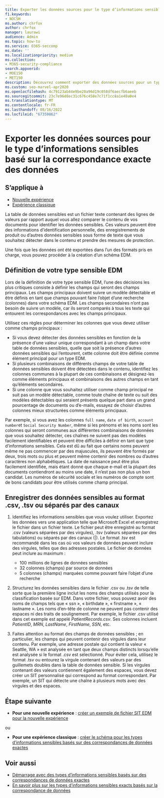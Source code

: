 ```yaml
---
title: Exporter les données sources pour le type d’informations sensibles basé sur la correspondance exacte des données
f1.keywords:
- NOCSH
ms.author: chrfox
author: chrfox
manager: laurawi
audience: Admin
ms.topic: how-to
ms.service: O365-seccomp
ms.date: ''
ms.localizationpriority: medium
ms.collection:
- M365-security-compliance
search.appverid:
- MOE150
- MET150
description: Découvrez comment exporter des données sources pour un type d’informations sensibles basé sur des correspondances de données exactes.
ms.custom: seo-marvel-apr2020
ms.openlocfilehash: 4c79123ab44e9be20a96d19c058df6aecfb6aeeb
ms.sourcegitcommit: 23c7e96d8ec31c676c458e7c71f1cc8a1e40a0e4
ms.translationtype: MT
ms.contentlocale: fr-FR
ms.lasthandoff: 08/16/2022
ms.locfileid: "67359862"
---
```

# <a name="export-source-data-for-exact-data-match-based-sensitive-information-type"></a>Exporter les données sources pour le type d’informations sensibles basé sur la correspondance exacte des données

## <a name="applies-to"></a>S’applique à

- [Nouvelle expérience](sit-create-edm-sit-unified-ux-workflow.md)
- [Expérience classique](sit-create-edm-sit-classic-ux-workflow.md)

La table de données sensibles est un fichier texte contenant des lignes de valeurs par rapport auquel vous allez comparer le contenu de vos documents pour identifier les données sensibles. Ces valeurs peuvent être des informations d’identification personnelle, des enregistrements de produit ou d’autres données sensibles sous forme de texte que vous souhaitez détecter dans le contenu et prendre des mesures de protection.

Une fois que les données ont été exportées dans l’un des formats pris en charge, vous pouvez procéder à la création d’un schéma EDM.

## <a name="defining-your-edm-sensitive-type"></a>Définition de votre type sensible EDM

Lors de la définition de votre type sensible EDM, l’une des décisions les plus critiques consiste à définir les champs qui seront des champs principaux. Les champs principaux doivent suivre un modèle détectable et être définis en tant que champs pouvant faire l’objet d’une recherche (colonnes) dans votre schéma EDM. Les champs secondaires n’ont pas besoin de suivre un modèle, car ils seront comparés à tous les texte qui entourent les correspondances avec les champs principaux.

Utilisez ces règles pour déterminer les colonnes que vous devez utiliser comme champs principaux :

- Si vous devez détecter des données sensibles en fonction de la présence d’une valeur unique correspondant à un champ dans votre table de données sensibles, quelle que soit la présence d’autres données sensibles qui l’entourent, cette colonne doit être définie comme élément principal pour un type EDM. 
- Si plusieurs combinaisons de différents champs de votre table de données sensibles doivent être détectées dans le contenu, identifiez les colonnes communes à la plupart de ces combinaisons et désignez-les comme éléments principaux et combinaisons des autres champs en tant qu’éléments secondaires.
- Si une colonne que vous souhaitez utiliser comme champ principal ne suit pas un modèle détectable, comme toute chaîne de texte ou suit des modèles détectables qui seraient présents quelque part dans un grand pourcentage de documents ou d’e-mails, essayez de choisir d’autres colonnes mieux structurées comme éléments principaux.

Par exemple, si vous avez les colonnes `full name`, `date of birth`, `account number`et `Social Security Number`, même si les prénoms et les noms sont les colonnes qui seront communes aux différentes combinaisons de données que vous souhaitez détecter, ces chaînes ne suivent pas des modèles facilement identifiables et peuvent être difficiles à définir en tant que type d’informations sensibles. Cela est dû au fait que certains noms peuvent même ne pas commencer par des majuscules, ils peuvent être formés par deux, trois mots ou plus et peuvent même contenir des nombres ou d’autres caractères non alphabétiques. La date de naissance peut être plus facilement identifiée, mais étant donné que chaque e-mail et la plupart des documents contiendront au moins une date, il n’est pas non plus un bon candidat. Les numéros de sécurité sociale et les numéros de compte sont de bons candidats pour être utilisés comme champ principal.

## <a name="save-sensitive-data-in-csv-tsv-or-pipe-separated-format"></a>Enregistrer des données sensibles au format .csv, .tsv ou séparés par des canaux

1. Identifiez les informations sensibles que vous voulez utiliser. Exportez les données vers une application telle que Microsoft Excel et enregistrez le fichier dans un fichier texte. Le fichier peut être enregistré au format .csv (valeurs séparées par des virgules), .tsv (valeurs séparées par des tabulations) ou séparés par des canaux (|). Le format .tsv est recommandé dans les cas où vos valeurs de données peuvent inclure des virgules, telles que des adresses postales.
Le fichier de données peut inclure au maximum :
   - 100 millions de lignes de données sensibles
   - 32 colonnes (champs) par source de données
   - 5 colonnes (champs) marquées comme pouvant faire l’objet d’une recherche

2. Structurez les données sensibles dans le fichier .csv ou .tsv de telle sorte que la première ligne inclut les noms des champs utilisés pour la classification basée sur EDM. Dans votre fichier, vous pouvez avoir des noms de champs tels que « ssn », « birthdate », « firstname », « lastname ». Les noms d’en-tête de colonne ne peuvent pas contenir des espaces ni des traits de soulignement. Par exemple, le fichier .csv utilisé dans cet exemple est appelé *PatientRecords.csv*. Ses colonnes incluent *PatientID*, *MRN*, *LastName*, *FirstName*, *SSN*, etc.

3. Faites attention au format des champs de données sensibles ; en particulier, les champs qui peuvent contenir des virgules dans leur contenu. Par exemple, une adresse postale qui contient la valeur « Seattle, WA » est analysée en tant que deux champs distincts lorsqu’elle est analysée si le format .csv est sélectionné. Pour éviter cela, utilisez le format .tsv ou entourez la virgule contenant des valeurs par des guillemets doubles dans la table de données sensible. Si les virgules contenant des valeurs contiennent également des espaces, vous devez créer un SIT personnalisé qui correspond au format correspondant. Par exemple, un SIT qui détecte une chaîne à plusieurs mots avec des virgules et des espaces.

## <a name="next-step"></a>Étape suivante

- **Pour une nouvelle expérience** : [créer un exemple de fichier SIT EDM pour la nouvelle expérience](sit-create-edm-sit-unified-ux-sample-file.md)

ou

- **Pour une expérience classique** : [créer le schéma pour les types d’informations sensibles basés sur des correspondances de données exactes](sit-get-started-exact-data-match-create-schema.md)

## <a name="see-also"></a>Voir aussi

- [Démarrage avec des types d’informations sensibles basés sur des correspondances de données exactes](sit-get-started-exact-data-match-based-sits-overview.md#get-started-with-exact-data-match-based-sensitive-information-types)
- [En savoir plus sur les types d’informations sensibles exacts basés sur la correspondance de données](sit-learn-about-exact-data-match-based-sits.md#learn-about-exact-data-match-based-sensitive-information-types)
